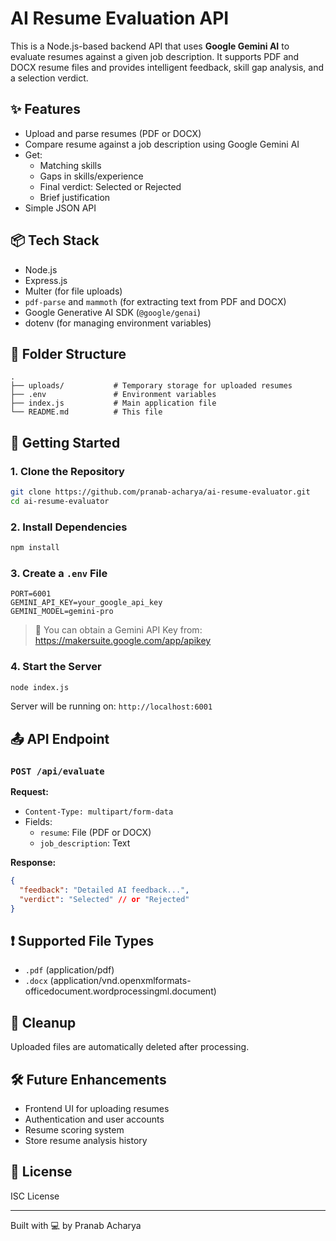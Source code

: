 # AI Resume Evaluation API

This is a Node.js-based backend API that uses **Google Gemini AI** to evaluate resumes against a given job description. It supports PDF and DOCX resume files and provides intelligent feedback, skill gap analysis, and a selection verdict.

## ✨ Features

- Upload and parse resumes (PDF or DOCX)
- Compare resume against a job description using Google Gemini AI
- Get:
  - Matching skills
  - Gaps in skills/experience
  - Final verdict: Selected or Rejected
  - Brief justification
- Simple JSON API

## 📦 Tech Stack

- Node.js
- Express.js
- Multer (for file uploads)
- `pdf-parse` and `mammoth` (for extracting text from PDF and DOCX)
- Google Generative AI SDK (`@google/genai`)
- dotenv (for managing environment variables)

## 📂 Folder Structure

```
.
├── uploads/           # Temporary storage for uploaded resumes
├── .env               # Environment variables
├── index.js           # Main application file
└── README.md          # This file
```

## 🚀 Getting Started

### 1. Clone the Repository

```bash
git clone https://github.com/pranab-acharya/ai-resume-evaluator.git
cd ai-resume-evaluator
```

### 2. Install Dependencies

```bash
npm install
```

### 3. Create a `.env` File

```env
PORT=6001
GEMINI_API_KEY=your_google_api_key
GEMINI_MODEL=gemini-pro
```

> 🔑 You can obtain a Gemini API Key from: https://makersuite.google.com/app/apikey

### 4. Start the Server

```bash
node index.js
```

Server will be running on: `http://localhost:6001`

## 📤 API Endpoint

### `POST /api/evaluate`

**Request:**

- `Content-Type: multipart/form-data`
- Fields:
  - `resume`: File (PDF or DOCX)
  - `job_description`: Text

**Response:**

```json
{
  "feedback": "Detailed AI feedback...",
  "verdict": "Selected" // or "Rejected"
}
```

## ❗ Supported File Types

- `.pdf` (application/pdf)
- `.docx` (application/vnd.openxmlformats-officedocument.wordprocessingml.document)

## 🧹 Cleanup

Uploaded files are automatically deleted after processing.

## 🛠️ Future Enhancements

- Frontend UI for uploading resumes
- Authentication and user accounts
- Resume scoring system
- Store resume analysis history

## 📝 License

ISC License

---

Built with 💻 by Pranab Acharya
